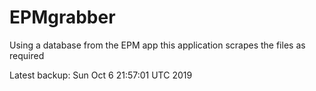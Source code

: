# EPMgrabber
Using a database from the EPM app this application scrapes the files as required


Latest backup: Sun Oct 6 21:57:01 UTC 2019
